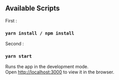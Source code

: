 ## Available Scripts

First :
### `yarn install / npm install`

Second :
### `yarn start`

Runs the app in the development mode.\
Open [http://localhost:3000](http://localhost:3000) to view it in the browser.




